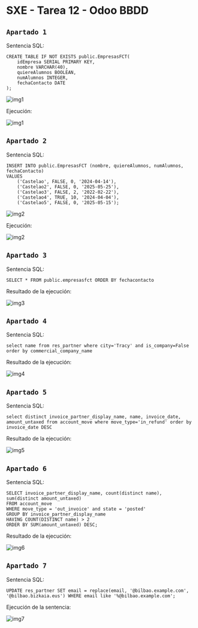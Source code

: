 # SXE - Tarea 12 - Odoo BBDD

## `Apartado 1`

Sentencia SQL:
```
CREATE TABLE IF NOT EXISTS public.EmpresasFCT(
	idEmpresa SERIAL PRIMARY KEY,
	nombre VARCHAR(40),
	quiereAlumnos BOOLEAN,
	numAlumnos INTEGER,
	fechaContacto DATE
);
```

![img1](./assets/1.png)

Ejecución:

![img1](./assets/12.png)

## `Apartado 2`

Sentencia SQL:
```
INSERT INTO public.EmpresasFCT (nombre, quiereAlumnos, numAlumnos, fechaContacto)
VALUES
    ('Castelao', FALSE, 0, '2024-04-14'),
    ('Castelao2', FALSE, 0, '2025-05-25'),
    ('Castelao3', FALSE, 2, '2022-02-22'),
    ('Castelao4', TRUE, 10, '2024-04-04'),
    ('Castelao5', FALSE, 0, '2025-05-15');
```

![img2](./assets/2.png)

Ejecución:

![img2](./assets/21.png)

## `Apartado 3`

Sentencia SQL:
```
SELECT * FROM public.empresasfct ORDER BY fechacontacto 
```

Resultado de la ejecución:

![img3](./assets/3.png)

## `Apartado 4`

Sentencia SQL:
```
select name from res_partner where city='Tracy' and is_company=False order by commercial_company_name
```

Resultado de la ejecución:

![img4](./assets/4.png)

## `Apartado 5`

Sentencia SQL:
```
select distinct invoice_partner_display_name, name, invoice_date, amount_untaxed from account_move where move_type='in_refund' order by invoice_date DESC
```

Resultado de la ejecución:

![img5](./assets/5.png)

## `Apartado 6`

Sentencia SQL:
```
SELECT invoice_partner_display_name, count(distinct name), sum(distinct amount_untaxed) 
FROM account_move
WHERE move_type = 'out_invoice' and state = 'posted'
GROUP BY invoice_partner_display_name
HAVING COUNT(DISTINCT name) > 2
ORDER BY SUM(amount_untaxed) DESC;
```

Resultado de la ejecución:

![img6](./assets/6.png)

## `Apartado 7`

Sentencia SQL:
```
UPDATE res_partner SET email = replace(email, '@bilbao.example.com', '@bilbao.bizkaia.eus') WHERE email like '%@bilbao.example.com';
```

Ejecución de la sentencia:

![img7](./assets/7.png)

